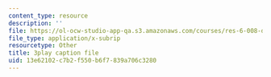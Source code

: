 ```yaml
---
content_type: resource
description: ''
file: https://ol-ocw-studio-app-qa.s3.amazonaws.com/courses/res-6-008-digital-signal-processing-spring-2011/13e62102c7b2f550b6f7839a706c3280_AsSsGjaBbas.srt
file_type: application/x-subrip
resourcetype: Other
title: 3play caption file
uid: 13e62102-c7b2-f550-b6f7-839a706c3280
---
```

